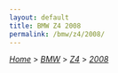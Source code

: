```yaml
---
layout: default
title: BMW Z4 2008
permalink: /bmw/z4/2008/
---
```

[*Home*](/) > [*BMW*](/bmw/) > [*Z4*](/bmw/z4/) > [*2008*](/bmw/z4/2008/)
